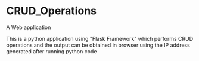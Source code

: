 # CRUD_Operations
A Web application

This is a python application using "Flask Framework" which performs CRUD operations and the output can be obtained in browser using the IP address generated after running python code
